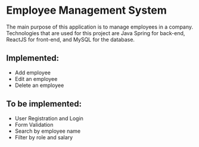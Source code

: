 # Employee Management System

The main purpose of this application is to manage employees in a company. 
Technologies that are used for this project are Java Spring for back-end, ReactJS for front-end, and MySQL for the database.

## Implemented:
* Add employee
* Edit an employee
* Delete an employee


## To be implemented:
* User Registration and Login
* Form Validation
* Search by employee name
* Filter by role and salary


